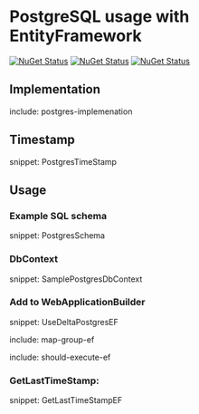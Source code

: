 # PostgreSQL usage with EntityFramework

[![NuGet Status](https://img.shields.io/nuget/v/Delta.svg?label=Delta)](https://www.nuget.org/packages/Delta/)
[![NuGet Status](https://img.shields.io/nuget/v/Delta.EF.svg?label=Delta.EF)](https://www.nuget.org/packages/Delta.EF/)
[![NuGet Status](https://img.shields.io/nuget/v/Delta.SqlServer.svg?label=Delta.SqlServer)](https://www.nuget.org/packages/Delta.SqlServer/)


## Implementation

include: postgres-implemenation


## Timestamp

snippet: PostgresTimeStamp


## Usage


### Example SQL schema

snippet: PostgresSchema


### DbContext

snippet: SamplePostgresDbContext


### Add to WebApplicationBuilder

snippet: UseDeltaPostgresEF


include: map-group-ef


include: should-execute-ef


### GetLastTimeStamp:

snippet: GetLastTimeStampEF